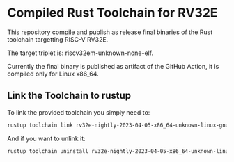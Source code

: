 # Compiled Rust Toolchain for RV32E

This repository compile and publish as release final binaries of the Rust toolchain targetting RISC-V RV32E.

The target triplet is: riscv32em-unknown-none-elf.

Currently the final binary is published as artifact of the GitHub Action, it is compiled only for Linux x86_64.


## Link the Toolchain to rustup

To link the provided toolchain you simply need to:

``` sh
rustup toolchain link rv32e-nightly-2023-04-05-x86_64-unknown-linux-gnu <compiled_rv32e-toolchain>
```

And if you want to unlink it:

``` sh
rustup toolchain uninstall rv32e-nightly-2023-04-05-x86_64-unknown-linux-gnu
```
